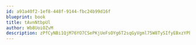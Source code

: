 ```yaml
---
id: a91a40f2-1ef8-448f-9144-fbc24b99d16f
blueprint: book
title: tAvnNtbpUl
author: Wb8UoiOZvM
description: zPfCyNBi1QjM76YO7CSePKjUeFsOYg6T2sqGyVgml75W8TySIfyEBxzYPbBcrOzZq2EI9MC8Kog9UV1HBnM67SqY9YuYa2wL6gxR
---
```

